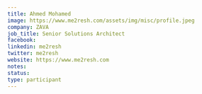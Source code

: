 ```yaml
---
title: Ahmed Mohamed
image: https://www.me2resh.com/assets/img/misc/profile.jpeg
company: ZAVA
job_title: Senior Solutions Architect
facebook:
linkedin: me2resh
twitter: me2resh
website: https://www.me2resh.com
notes:
status: 
type: participant
---
```

